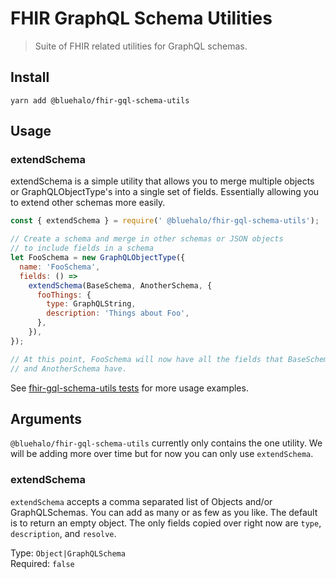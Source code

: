 # FHIR GraphQL Schema Utilities

> Suite of FHIR related utilities for GraphQL schemas.

## Install

```shell
yarn add @bluehalo/fhir-gql-schema-utils
```

## Usage

### extendSchema

extendSchema is a simple utility that allows you to merge multiple objects or
GraphQLObjectType's into a single set of fields. Essentially allowing you to
extend other schemas more easily.

```javascript
const { extendSchema } = require(' @bluehalo/fhir-gql-schema-utils');

// Create a schema and merge in other schemas or JSON objects
// to include fields in a schema
let FooSchema = new GraphQLObjectType({
  name: 'FooSchema',
  fields: () =>
    extendSchema(BaseSchema, AnotherSchema, {
      fooThings: {
        type: GraphQLString,
        description: 'Things about Foo',
      },
    }),
});

// At this point, FooSchema will now have all the fields that BaseSchema
// and AnotherSchema have.
```

See [fhir-gql-schema-utils tests](https://github.com/Asymmetrik/node-fhir-server-core/tree/master/packages/fhir-gql-schema-utils/index.test.js) for more usage examples.

## Arguments

`@bluehalo/fhir-gql-schema-utils` currently only contains the one utility. We will be adding more over time but for now you can only use `extendSchema`.

### extendSchema

`extendSchema` accepts a comma separated list of Objects and/or GraphQLSchemas. You can add as many or as few as you like. The default is to return an empty object. The only fields copied over right now are `type`, `description`, and `resolve`.

Type: `Object|GraphQLSchema`  
Required: `false`
